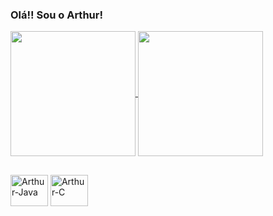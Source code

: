 ### Olá!! Sou o Arthur!

<a href="https://github.com/arvicx/github-readme-stats">
  <img height=200 align="center" src="https://github-readme-stats.vercel.app/api?username=arvicx&theme=midnight-purple" />
</a>
<a href="https://github.com/arvicx/convoychat">
  <img height=200 align="center" src="https://github-readme-stats.vercel.app/api/top-langs?username=arvicx&theme=midnight-purple&layout=compact&langs_count=8&card_width=250" />
</a>

##

<img align="center" alt="Arthur-Java" height=50 width=60 src="https://cdn.jsdelivr.net/gh/devicons/devicon@latest/icons/java/java-plain.svg" />
<img align="center" alt="Arthur-C" height=50 width=60 src="https://cdn.jsdelivr.net/gh/devicons/devicon@latest/icons/c/c-plain.svg" />                 
          
